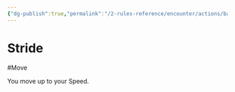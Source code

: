 ```yaml
---
{"dg-publish":true,"permalink":"/2-rules-reference/encounter/actions/basic-actions/stride/","noteIcon":""}
---
```


# Stride
#Move 

You move up to your Speed.
